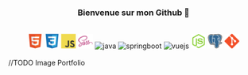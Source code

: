 <h3 align="center">Bienvenue sur mon Github 👋</h3>
<br>
<div align="center">
  <img src=https://raw.githubusercontent.com/devicons/devicon/master/icons/html5/html5-original.svg alt=html5 width="30" height="30"/>
  <img src=https://raw.githubusercontent.com/devicons/devicon/master/icons/css3/css3-original.svg alt=css3 width="30" height="30"/>
  <img src=https://raw.githubusercontent.com/devicons/devicon/master/icons/javascript/javascript-original.svg alt=javascript width="30" height="30"/>
  <img src=https://raw.githubusercontent.com/devicons/devicon/master/icons/sass/sass-original.svg alt=sass width="30" height="30"/>
  <img src=https://raw.githubusercontent.com/jmnote/z-icons/master/svg/java.svg alt=java width="30" height="30"/>
    <img src=https://vscjava.gallerycdn.vsassets.io/extensions/vscjava/vscode-spring-boot-dashboard/0.3.0/1646361145613/Microsoft.VisualStudio.Services.Icons.Default alt=springboot width="30" height="30"/>
  <img src=https://fr.vuejs.org/images/logo.svg alt=vuejs width="30" height="30"/>
  <img src=https://raw.githubusercontent.com/devicons/devicon/master/icons/nodejs/nodejs-original.svg alt=nodejs width="30" height="30"/>
  <img src=https://raw.githubusercontent.com/devicons/devicon/master/icons/postgresql/postgresql-original.svg alt=express width="30" height="30"/>
  <img src=https://raw.githubusercontent.com/devicons/devicon/master/icons/git/git-original.svg alt=git width="30" height="30"/>
</div>


<br>
//TODO Image Portfolio